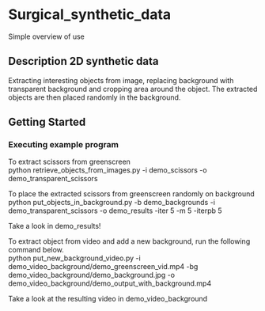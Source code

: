 # Surgical_synthetic_data  


Simple overview of use

## Description 2D synthetic data  

Extracting interesting objects from image, replacing background with transparent background and cropping area around the object. The extracted objects are then placed randomly in the background.  

## Getting Started

### Executing example program
To extract scissors from greenscreen  
python retrieve_objects_from_images.py -i demo_scissors -o demo_transparent_scissors  

To place the extracted scissors from greenscreen randomly on background  
python put_objects_in_background.py -b demo_backgrounds -i demo_transparent_scissors -o demo_results -iter 5 -m 5 -iterpb 5  
 
Take a look in demo_results!    

To extract object from video and add a new background, run the following command below.  
python put_new_background_video.py -i demo_video_background/demo_greenscreen_vid.mp4 -bg demo_video_background/demo_background.jpg -o demo_video_background/demo_output_with_background.mp4  

Take a look at the resulting video in demo_video_background

